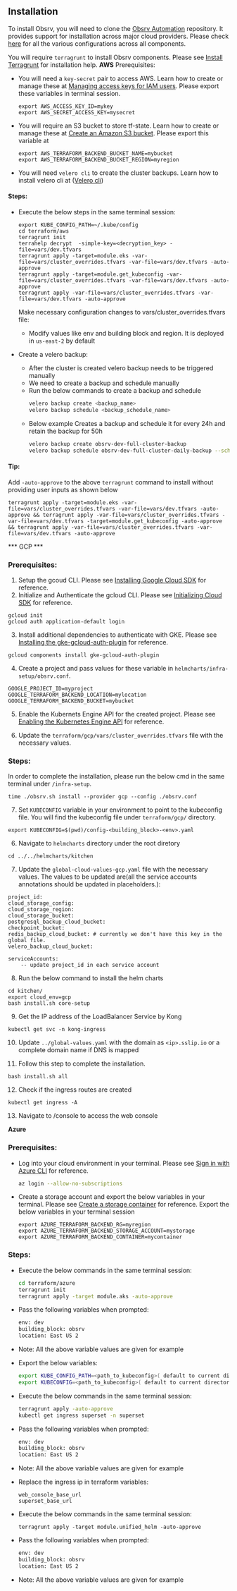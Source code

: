 ## Installation
To install Obsrv, you will need to clone the [Obsrv Automation](https://github.com/Sunbird-Obsrv/obsrv-automation) repository. It provides support for installation across major cloud providers. Please check [here](#configurations) for all the various configurations across all components.

You will require `terragrunt` to install Obsrv components. Please see [Install Terragrunt](https://terragrunt.gruntwork.io/docs/getting-started/install/) for installation help.
**AWS**
Prerequisites:
- You will need a `key-secret` pair to access AWS. Learn how to create or manage these at [Managing access keys for IAM users](https://docs.aws.amazon.com/IAM/latest/UserGuide/id_credentials_access-keys.html). Please export these variables in terminal session.
    ```
    export AWS_ACCESS_KEY_ID=mykey
    export AWS_SECRET_ACCESS_KEY=mysecret
    ```
- You will require an S3 bucket to store tf-state. Learn how to create or manage these at [Create an Amazon S3 bucket](https://docs.aws.amazon.com/transfer/latest/userguide/requirements-S3.html). Please export this variable at
    ```
    export AWS_TERRAFORM_BACKEND_BUCKET_NAME=mybucket
    export AWS_TERRAFORM_BACKEND_BUCKET_REGION=myregion
    ```
- You will need `velero cli` to create the cluster backups. Learn how to install velero cli at ([Velero cli](https://velero.io/docs/v1.3.0/velero-install/))

#### Steps:
* Execute the below steps in the same terminal session:
    ```
    export KUBE_CONFIG_PATH=~/.kube/config
    cd terraform/aws
    terragrunt init
    terrahelp decrypt  -simple-key=<decryption_key> -file=vars/dev.tfvars
    terragrunt apply -target=module.eks -var-file=vars/cluster_overrides.tfvars -var-file=vars/dev.tfvars -auto-approve
    terragrunt apply -target=module.get_kubeconfig -var-file=vars/cluster_overrides.tfvars -var-file=vars/dev.tfvars -auto-approve
    terragrunt apply -var-file=vars/cluster_overrides.tfvars -var-file=vars/dev.tfvars -auto-approve
    ```
    Make necessary configuration changes to vars/cluster_overrides.tfvars file:
    - Modify values like env and building block and region. It is deployed in `us-east-2` by default

* Create a velero backup:
    - After the cluster is created velero backup needs to be triggered manually
    - We need to create a backup and schedule manually
    - Run the below commands to create a backup and schedule
        ```bash
        velero backup create <backup_name>
        velero backup schedule <backup_schedule_name>
        ```
    - Below example Creates a backup and schedule it for every 24h and retain the backup for 50h
        ```bash
        velero backup create obsrv-dev-full-cluster-backup
        velero backup schedule obsrv-dev-full-cluster-daily-backup --schedule="@every 24h" --ttl 50h0m0s
        ```


#### Tip:
Add `-auto-approve` to the above `terragrunt` command to install without providing user inputs as shown below
```
terragrunt apply -target=module.eks -var-file=vars/cluster_overrides.tfvars -var-file=vars/dev.tfvars -auto-approve && terragrunt apply -var-file=vars/cluster_overrides.tfvars -var-file=vars/dev.tfvars -target=module.get_kubeconfig -auto-approve && terragrunt apply -var-file=vars/cluster_overrides.tfvars -var-file=vars/dev.tfvars -auto-approve
```

*** GCP ***
### Prerequisites:
1. Setup the gcoud CLI. Please see [Installing Google Cloud SDK](https://cloud.google.com/sdk/docs/install) for reference.
2. Initialize and Authenticate the gcloud CLI. Please see [Initializing Cloud SDK](https://cloud.google.com/sdk/docs/initializing) for reference.

```
gcloud init
gcloud auth application-default login
```

3. Install additional dependencies to authenticate with GKE. Please see [Installing the gke-gcloud-auth-plugin](https://cloud.google.com/kubernetes-engine/docs/how-to/cluster-access-for-kubectl) for reference.

```
gcloud components install gke-gcloud-auth-plugin
```

4. Create a project and pass values for these variable in `helmcharts/infra-setup/obsrv.conf`.

```
GOOGLE_PROJECT_ID=myproject
GOOGLE_TERRAFORM_BACKEND_LOCATION=mylocation
GOOGLE_TERRAFORM_BACKEND_BUCKET=mybucket
```

5. Enable the Kubernets Engine API for the created project. Please see [Enabling the Kubernetes Engine API](https://cloud.google.com/kubernetes-engine/docs/how-to/creating-a-zonal-cluster#enable-api) for reference.


6. Update the `terraform/gcp/vars/cluster_overrides.tfvars` file with the necessary values.


### Steps:
In order to complete the installation, please run the below cmd in the same terminal under `/infra-setup`.
```
time ./obsrv.sh install --provider gcp --config ./obsrv.conf
```

7. Set `KUBECONFIG` variable in your environment to point to the kubeconfig file. You will find the kubeconfig file under `terraform/gcp/` directory.

```
export KUBECONFIG=$(pwd)/config-<building_block>-<env>.yaml
```


6. Navigate to `helmcharts` directory under the root diretory

```
cd ../../helmcharts/kitchen
```

7. Update the `global-cloud-values-gcp.yaml` file with the necessary values. The values to be updated are(all the service accounts annotations should be updated in placeholders.):
```
project_id:
cloud_storage_config:
cloud_storage_region:
cloud_storage_bucket:
postgresql_backup_cloud_bucket:
checkpoint_bucket:
redis_backup_cloud_bucket: # currently we don't have this key in the global file.
velero_backup_cloud_bucket:

serviceAccounts:
    -- update project_id in each service account
```

8. Run the below command to install the helm charts

```
cd kitchen/
export cloud_env=gcp 
bash install.sh core-setup
```

9. Get the IP address of the LoadBalancer Service by Kong

```
kubectl get svc -n kong-ingress
```

10. Update `../global-values.yaml` with the domain as `<ip>.sslip.io` or a complete domain name if DNS is mapped

11. Follow this step to complete the installation.
```
bash install.sh all
```

12. Check if the ingress routes are created

```
kubectl get ingress -A
```

13. Navigate to <domain>/console to access the web console


**Azure**
### Prerequisites:
* Log into your cloud environment in your terminal. Please see [Sign in with Azure CLI](https://learn.microsoft.com/en-us/cli/azure/authenticate-azure-cli) for reference.
    ``` bash
    az login --allow-no-subscriptions
    ```
* Create a storage account and export the below variables in your terminal. Please see [Create a storage container](https://learn.microsoft.com/en-us/azure/storage/common/storage-account-create?toc=/azure/storage/blobs/toc.json) for reference. Export the below variables in your terminal session
    ```
    export AZURE_TERRAFORM_BACKEND_RG=myregion
    export AZURE_TERRAFORM_BACKEND_STORAGE_ACCOUNT=mystorage
    export AZURE_TERRAFORM_BACKEND_CONTAINER=mycontainer
    ```
### Steps:
* Execute the below commands in the same terminal session:
    ```bash
    cd terraform/azure
    terragrunt init
    terragrunt apply -target module.aks -auto-approve
    ```
* Pass the following variables when prompted:
    ```bash
    env: dev
    building_block: obsrv
    location: East US 2
    ```
- Note:  All the above variable values are given for example
* Export the below variables:
    ``` bash
    export KUBE_CONFIG_PATH=<path_to_kubeconfig>( default to current directory)
    export KUBECONFIG=<path_to_kubeconfig>( default to current directory)
    ```
* Execute the below commands in the same terminal session:
    ``` bash
    terragrunt apply -auto-approve
    kubectl get ingress superset -n superset
    ```
* Pass the following variables when prompted:
    ```bash
    env: dev
    building_block: obsrv
    location: East US 2
    ```
- Note:  All the above variable values are given for example
* Replace the ingress ip in terraform variables:
    ```
    web_console_base_url
    superset_base_url
    ```
* Execute the below commands in the same terminal session:
    ```
    terragrunt apply -target module.unified_helm -auto-approve
    ```
* Pass the following variables when prompted:
    ```bash
    env: dev
    building_block: obsrv
    location: East US 2
    ```
- Note:  All the above variable values are given for example